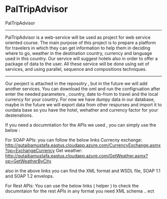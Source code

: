 # PalTripAdvisor
PalTripAdvisor
*******************************************************************************************************************************************
PalTripAdvisor is a web-service will be used as project for web service oriented course. The main purpose of this project is to prepare a platform for travelers in which they can get information to help them in deciding where to go, weather in the destination country, currency and language used in this country. 
Our service will suggest hotels also in order to offer a package of data to the user. All these service will be done using set of services, and using parallel, sequence and compositions techniques. 
*******************************************************************************************************************************************

Our peoject is attached in the reposotry , but in the future we will add another services. You can download the oml and run the configruation after enter the needed parameters , country, date to-from to  travel and the local currency for your country. 
For now we have dumpy data in our database, maybe in the future we will export data from other respurses and import it to ourdata base so you have the hotel, wehather and currency factor for your destenations. 


If you need a documntation for the APIs we used , you can simply use the below : 

For SOAP APIs: 
you can follow the below links 
Currecny exchange:  http://qutaibamustafa.eastus.cloudapp.azure.com/CurrencyExchange.asmx?op=ExchangeCurrency
Get weather: http://qutaibamustafa.eastus.cloudapp.azure.com/GetWeather.asmx?op=GetWeatherByCity

also in the above links you can find the XML format and WSDL file, SOAP 1.1 and SOAP 1.2 envelops. 


For Rest APIs: 
You can use the below links ( helper ) to check the documntaion for the rest APIs in any format you need XML schema .. ect

